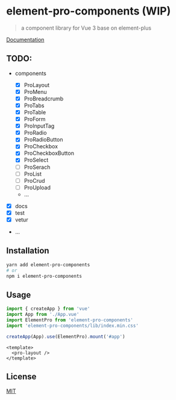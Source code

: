 # element-pro-components (WIP)

> a component library for Vue 3 base on element-plus

[Documentation](https://tolking.github.io/element-pro-components)

## TODO:

- components

  - [x] ProLayout
  - [x] ProMenu
  - [x] ProBreadcrumb
  - [x] ProTabs
  - [x] ProTable
  - [x] ProForm
  - [x] ProInputTag
  - [x] ProRadio
  - [x] ProRadioButton
  - [x] ProCheckbox
  - [x] ProCheckboxButton
  - [x] ProSelect
  - [ ] ProSerach
  - [ ] ProList
  - [ ] ProCrud
  - [ ] ProUpload
  - ...

- [x] docs
- [x] test
- [x] vetur
- ...

## Installation

```sh
yarn add element-pro-components
# or
npm i element-pro-components
```

## Usage

```js
import { createApp } from 'vue'
import App from './App.vue'
import ElementPro from 'element-pro-components'
import 'element-pro-components/lib/index.min.css'

createApp(App).use(ElementPro).mount('#app')
```

```vue
<template>
  <pro-layout />
</template>
```

## License

[MIT](http://opensource.org/licenses/MIT)

